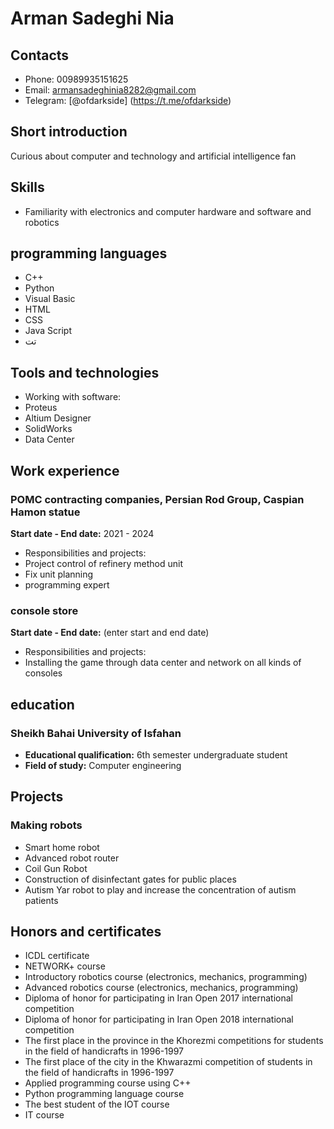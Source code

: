 # Arman Sadeghi Nia

## Contacts
- Phone: 00989935151625
- Email: [armansadeghinia8282@gmail.com](mailto:armansadeghinia8282@gmail.com)
- Telegram: [@ofdarkside] (https://t.me/ofdarkside)


## Short introduction
Curious about computer and technology and artificial intelligence fan

## Skills
- Familiarity with electronics and computer hardware and software and robotics

## programming languages
- C++
- Python
- Visual Basic
- HTML
- CSS
- Java Script
- تت

## Tools and technologies
- Working with software:
 - Proteus
 - Altium Designer
 - SolidWorks
 - Data Center

## Work experience
### POMC contracting companies, Persian Rod Group, Caspian Hamon statue
**Start date - End date:** 2021 - 2024
- Responsibilities and projects:
 - Project control of refinery method unit
 - Fix unit planning
 - programming expert

### console store
**Start date - End date:** (enter start and end date)
- Responsibilities and projects:
 - Installing the game through data center and network on all kinds of consoles

## education
### Sheikh Bahai University of Isfahan
- **Educational qualification:** 6th semester undergraduate student
- **Field of study:** Computer engineering

## Projects
### Making robots
- Smart home robot
- Advanced robot router
- Coil Gun Robot
- Construction of disinfectant gates for public places
- Autism Yar robot to play and increase the concentration of autism patients

## Honors and certificates
- ICDL certificate
- NETWORK+ course
- Introductory robotics course (electronics, mechanics, programming)
- Advanced robotics course (electronics, mechanics, programming)
- Diploma of honor for participating in Iran Open 2017 international competition
- Diploma of honor for participating in Iran Open 2018 international competition
- The first place in the province in the Khorezmi competitions for students in the field of handicrafts in 1996-1997
- The first place of the city in the Khwarazmi competition of students in the field of handicrafts in 1996-1997
- Applied programming course using C++
- Python programming language course
- The best student of the IOT course
- IT course
